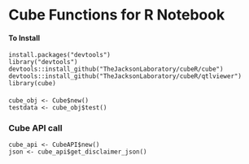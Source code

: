 # Cube Functions for R Notebook

#### To Install

```
install.packages("devtools")
library("devtools")
devtools::install_github("TheJacksonLaboratory/cubeR/cube")
devtools::install_github("TheJacksonLaboratory/cubeR/qtlviewer")
library(cube)
```

#### 

```
cube_obj <- Cube$new()
testdata <- cube_obj$test()
```

### Cube API call

```
cube_api <- CubeAPI$new()
json <- cube_api$get_disclaimer_json()
```

